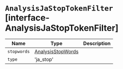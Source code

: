 # `AnalysisJaStopTokenFilter` [interface-AnalysisJaStopTokenFilter]

| Name | Type | Description |
| - | - | - |
| `stopwords` | [AnalysisStopWords](./AnalysisStopWords.md) | &nbsp; |
| `type` | 'ja_stop' | &nbsp; |
